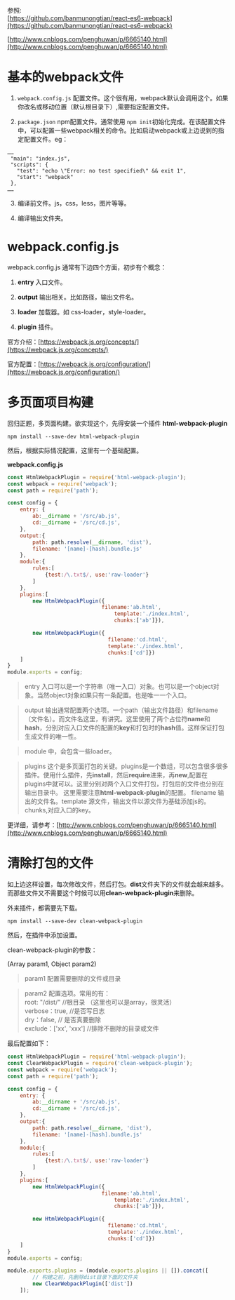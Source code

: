 

参照:   
[https://github.com/banmunongtian/react-es6-webpack](https://github.com/banmunongtian/react-es6-webpack)

[http://www.cnblogs.com/penghuwan/p/6665140.html](http://www.cnblogs.com/penghuwan/p/6665140.html)

# 基本的webpack文件

 1. `webpack.config.js` 配置文件。这个很有用，webpack默认会调用这个。如果你改名或移动位置（默认根目录下）,需要指定配置文件。

 2. `package.json` npm配置文件。通常使用 `npm init`初始化完成。在该配置文件中，可以配置一些webpack相关的命令。比如启动webpack或上边说到的指定配置文件。eg：
 ```
 ……
  "main": "index.js",
  "scripts": {
    "test": "echo \"Error: no test specified\" && exit 1",
    "start": "webpack"
  },
……
 ```
3. 编译前文件。js，css，less，图片等等。

4. 编译输出文件夹。

# webpack.config.js

webpack.config.js 通常有下边四个方面，初步有个概念：  

1. **entry**  入口文件。

2. **output**  输出相关。比如路径，输出文件名。

3. **loader** 加载器。如 css-loader，style-loader。

4. **plugin** 插件。

官方介绍：[https://webpack.js.org/concepts/](https://webpack.js.org/concepts/)

官方配置：[https://webpack.js.org/configuration/](https://webpack.js.org/configuration/)

# 多页面项目构建

回归正题，多页面构建。欲实现这个，先得安装一个插件 **html-webpack-plugin**

```
npm install --save-dev html-webpack-plugin
```
然后，根据实际情况配置，这里有一个基础配置。

**webpack.config.js**

```javascript
const HtmlWebpackPlugin = require('html-webpack-plugin');
const webpack = require('webpack');
const path = require('path');

const config = {
	entry: {
    	ab:__dirname + '/src/ab.js',
    	cd:__dirname + '/src/cd.js',
	},
	output:{
    	path: path.resolve(__dirname, 'dist'),
    	filename: '[name]-[hash].bundle.js'
	},
	module:{
    	rules:[
    		{test:/\.txt$/, use:'raw-loader'}
    	]
	},
	plugins:[
    	new HtmlWebpackPlugin({  
                              filename:'ab.html',
    		                      template:'./index.html',
    		                      chunks:['ab']}),

    	new HtmlWebpackPlugin({
                          		filename:'cd.html',
                          		template:'./index.html',
                          		chunks:['cd']})
	]
}
module.exports = config;
```

> entry 入口可以是一个字符串（唯一入口）对象。也可以是一个object对象。当然object对象如果只有一条配置。也是唯一一个入口。  

> output 输出通常配置两个选项。一个path（输出文件路径）和filename（文件名）。而文件名这里，有讲究。这里使用了两个占位符**name**和**hash**，分别对应入口文件的配置的**key**和打包时的**hash**值。这样保证打包生成文件的唯一性。

> module 中，会包含一些loader。

> plugins 这个是多页面打包的关键。plugins是一个数组，可以包含很多很多插件。使用什么插件，先**install**，然后**require**进来，再**new**,配置在plugins中就可以。这里分别对两个入口文件打包，打包后的文件也分别在输出目录中。
这里需要注意**html-webpack-plugin**的配置。 filename 输出的文件名。template 源文件，输出文件以源文件为基础添加js的。 chunks,对应入口的key。

更详细，请参考：[http://www.cnblogs.com/penghuwan/p/6665140.html](http://www.cnblogs.com/penghuwan/p/6665140.html) 

# 清除打包的文件

如上边这样设置，每次修改文件，然后打包。**dist**文件夹下的文件就会越来越多。而那些文件又不需要这个时候可以用**clean-webpack-plugin**来删除。

外来插件，都需要先下载。

```
npm install --save-dev clean-webpack-plugin
```

然后，在插件中添加设置。

clean-webpack-plugin的参数：

(Array param1, Object param2)

> param1 配置需要删除的文件或目录  
  
> param2 配置选项。常用的有：  
root: "/dist/" //根目录 （这里也可以是array，很灵活）   
verbose：true, //是否写日志  
dry：false, // 是否真要删除  
exclude：['xx', 'xxx'] //排除不删除的目录或文件

最后配置如下：

```javascript
const HtmlWebpackPlugin = require('html-webpack-plugin');
const ClearWebpackPlugin = require('clean-webpack-plugin');
const webpack = require('webpack');
const path = require('path');

const config = {
	entry: {
    	ab:__dirname + '/src/ab.js',
    	cd:__dirname + '/src/cd.js',
	},
	output:{
    	path: path.resolve(__dirname, 'dist'),
    	filename: '[name]-[hash].bundle.js'
	},
	module:{
    	rules:[
    		{test:/\.txt$/, use:'raw-loader'}
    	]
	},
	plugins:[
    	new HtmlWebpackPlugin({  
                              filename:'ab.html',
    		                      template:'./index.html',
    		                      chunks:['ab']}),

    	new HtmlWebpackPlugin({
                          		filename:'cd.html',
                          		template:'./index.html',
                          		chunks:['cd']})
	]
}
module.exports = config;

module.exports.plugins = (module.exports.plugins || []).concat([
		// 构建之前，先删除dist目录下面的文件夹
		new ClearWebpackPlugin(['dist'])
	]); 
	
```
